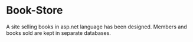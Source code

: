 # Book-Store

A site selling books in asp.net language has been designed. Members and books sold are kept in separate databases.
